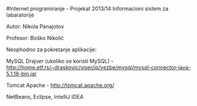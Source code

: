 #Internet programiranje - Projekat 2013/14
Informacioni sistem za labaratorije

Autor: Nikola Panajotov

Profesor: Boško Nikolić

Neophodno za pokretanje aplikacije:


MySQL Drajver (ukoliko se koristi MySQL) - http://home.etf.rs/~draskovic/viser/ip/vezbe/mysql/mysql-connector-java-5.1.18-bin.jar

Tomcat Apache - http://tomcat.apache.org/

NetBeans, Eclipse, IntelliJ IDEA

